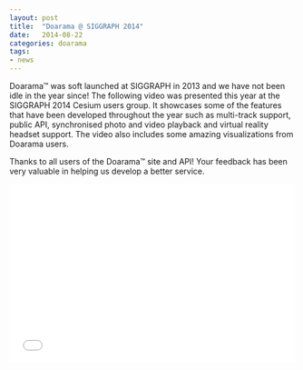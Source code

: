 ```yaml
---
layout: post
title:  "Doarama @ SIGGRAPH 2014"
date:   2014-08-22
categories: doarama
tags:
- news
---
```



[]()Doarama&trade; was soft launched at SIGGRAPH in 2013 and we have not been idle in the year since!
The following video was presented this year at the SIGGRAPH 2014 Cesium users group.
It showcases some of the features that have been developed throughout the year such as multi-track support, public API, synchronised photo and video playback and virtual reality headset support.
The video also includes some amazing visualizations from Doarama users.  

Thanks to all users of the Doarama&trade; site and API!
Your feedback has been very valuable in helping us develop a better service.

<iframe width="560" height="315" style="max-width: 100%" src="//www.youtube.com/embed/-2f4vTCQEcQ" frameborder="0" allowfullscreen></iframe>